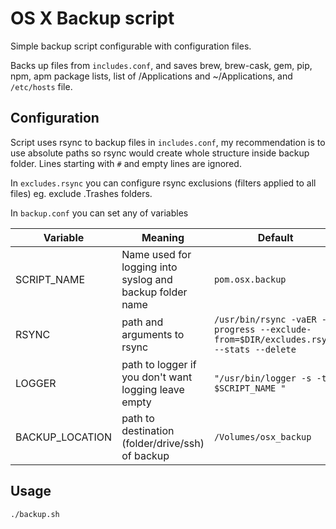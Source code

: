 # OS X Backup script
Simple backup script configurable with configuration files.

Backs up files from `includes.conf`, and saves brew, brew-cask, gem, pip, npm, apm package lists, list of /Applications and ~/Applications, and `/etc/hosts` file.

## Configuration
Script uses rsync to backup files in `includes.conf`, my recommendation is to use absolute paths so rsync would create whole structure inside backup folder. Lines starting with `#` and empty lines are ignored. 

In `excludes.rsync` you can configure rsync exclusions (filters applied to all files) eg. exclude .Trashes folders. 

In `backup.conf` you can set any of variables 

 Variable | Meaning | Default 
 --- | --- | --- 
 SCRIPT\_NAME | Name used for logging into syslog and backup folder name | `pom.osx.backup` 
 RSYNC | path and arguments to rsync | `/usr/bin/rsync -vaER --progress --exclude-from=$DIR/excludes.rsync --stats --delete ` 
 LOGGER | path to logger if you don't want logging leave empty | `"/usr/bin/logger -s -t $SCRIPT_NAME "` 
 BACKUP\_LOCATION | path to destination (folder/drive/ssh) of backup | `/Volumes/osx_backup`

## Usage 
`./backup.sh`


